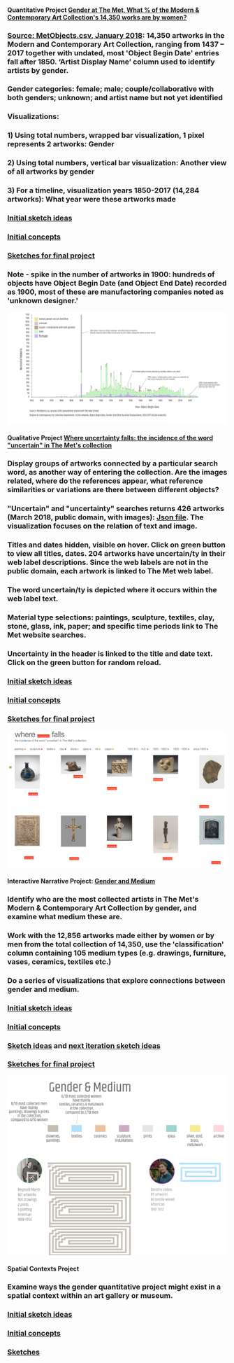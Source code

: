 #### Quantitative Project [Gender at The Met, What % of the Modern & Contemporary Art Collection's 14,350 works are by women?](https://churc.github.io/MajorStudio1/MetProjects/gender) 
   
   
### [Source: MetObjects.csv, January 2018](https://github.com/churc/MajorStudio1/tree/master/MetProjects/gender/assets): 14,350 artworks in the Modern and Contemporary Art Collection, ranging from 1437 – 2017 together with undated, most 'Object Begin Date' entries fall after 1850. ‘Artist Display Name’ column used to identify artists by gender. 
### Gender categories: female; male; couple/collaborative with both genders; unknown; and artist name but not yet identified 


### Visualizations:
### 1)   Using total numbers, wrapped bar visualization, 1 pixel represents 2 artworks: Gender  
### 2)   Using total numbers, vertical bar visualization: Another view of all artworks by gender
### 3)   For a timeline, visualization years 1850-2017 (14,284 artworks):  What year were these artworks made

### [Initial sketch ideas](https://github.com/churc/MajorStudio1/blob/master/MetProjects/gender/assets/initialsketches.png)
### [Initial concepts](https://github.com/churc/MajorStudio1/blob/master/MetProjects/MetProject_process_description.pdf)
### [Sketches for final project](https://github.com/churc/MajorStudio1/blob/master/MetProjects/MetProjects_churchouse.pdf) 


### Note - spike in the number of artworks in 1900: hundreds of objects have Object Begin Date (and Object End Date) recorded as 1900, most of these are manufactoring companies noted as 'unknown designer.'














![by Year](MetProjects/gender/assets/gender_timelineChart.png)

















#### Qualitative Project [Where uncertainty falls: the incidence of the word "uncertain" in The Met's collection](https://churc.github.io/MajorStudio1/MetProjectsQual/uncertainty)

### Display groups of artworks connected by a particular search word, as another way of entering the collection. Are the images related, where do the references appear, what reference similarities or variations are there between different objects?  

### "Uncertain" and "uncertainty" searches returns 426 artworks (March 2018, public domain, with images): [Json file](https://github.com/churc/MajorStudio1/tree/master/MetProjectsQual/uncertainty/assets). The visualization focuses on the relation of text and image. 
### Titles and dates hidden, visible on hover. Click on green button to view all titles, dates. 204 artworks have uncertain/ty in their web label descriptions. Since the web labels are not in the public domain, each artwork is linked to The Met web label. 
### The word uncertain/ty is depicted where it occurs within the web label text.
### Material type selections: paintings, sculpture, textiles, clay, stone, glass, ink, paper; and specific time periods link to The Met website searches.
### Uncertainty in the header is linked to the title and date text. Click on the green button for random reload.


### [Initial sketch ideas](https://github.com/churc/MajorStudio1/blob/master/MetProjectsQual/MetQual_churchouse.pdf)
### [Initial concepts](https://github.com/churc/MajorStudio1/blob/master/MetProjectsQual/MetQualConcepts2_clarechurchouse.pdf)
### [Sketches for final project](https://github.com/churc/MajorStudio1/blob/master/MetProjectsQual/MetQual_uncertainty_churchouse.pdf) 





![where uncertainty falls](MetProjectsQual/uncertainty/assets/whereuncertainty.png)








#### Interactive Narrative Project: [Gender and Medium](https://churc.github.io/MajorStudio1/Interactive/genderObj/index.html)

### Identify who are the most collected artists in The Met's Modern & Contemporary Art Collection by gender, and examine what medium  these are. 
### Work with the 12,856 artworks made either by women or by men from the total collection of 14,350, use the 'classification' column containing 105 medium types (e.g. drawings, furniture, vases, ceramics, textiles etc.)
### Do a series of visualizations that explore connections between gender and medium. 
### [Initial sketch ideas](https://github.com/churc/MajorStudio1/blob/master/Interactive/quant3_churchouse_project1.pdf)
### [Initial concepts](https://github.com/churc/MajorStudio1/blob/master/Interactive/Interactivity_narrative_churchouse.pdf)
### [Sketch ideas](https://github.com/churc/MajorStudio1/blob/master/Interactive/quant2_churchouse_project2.pdf) and [next iteration sketch ideas](https://github.com/churc/MajorStudio1/blob/master/Interactive/quant4_churchouse-16.png)
### [Sketches for final project](https://github.com/churc/MajorStudio1/blob/master/Interactive/finalSketch.png)





![gender and medium](Interactive/Medium/assets/interactive.png)


#### Spatial Contexts Project

### Examine ways the gender quantitative project might exist in a spatial context within an art gallery or museum.
### [Initial sketch ideas](https://github.com/churc/MajorStudio1/blob/master/SpatialContexts/spatial_initialSketches.png)
### [Initial concepts](https://github.com/churc/MajorStudio1/blob/master/SpatialContexts/spatial_concept_churchouse.pdf)
### [Sketches](https://github.com/churc/MajorStudio1/blob/master/SpatialContexts/ProjectSketches.png)
